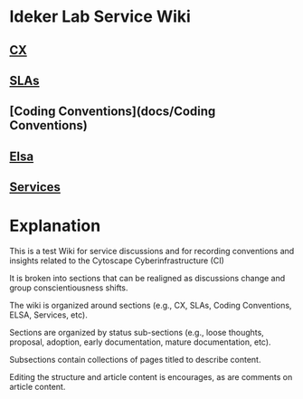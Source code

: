 # Ideker Lab Service Wiki


## [CX](docs/CX)
## [SLAs](docs/SLAs)
## [Coding Conventions](docs/Coding Conventions)
## [Elsa](docs/Elsa)
## [Services](docs/Services)

# Explanation
This is a test Wiki for service discussions and for recording conventions and insights related to the Cytoscape Cyberinfrastructure (CI)

It is broken into sections that can be realigned as discussions change and group conscientiousness shifts.

The wiki is organized around sections (e.g., CX, SLAs, Coding Conventions, ELSA, Services, etc). 

Sections are organized by status sub-sections (e.g., loose thoughts, proposal, adoption, early documentation, mature documentation, etc).

Subsections contain collections of pages titled to describe content.

Editing the structure and article content is encourages, as are comments on article content.
